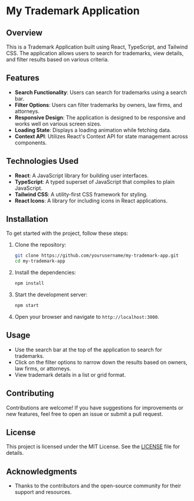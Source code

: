 # My Trademark Application

## Overview

This is a Trademark Application built using React, TypeScript, and Tailwind CSS. The application allows users to search for trademarks, view details, and filter results based on various criteria.

## Features

- **Search Functionality**: Users can search for trademarks using a search bar.
- **Filter Options**: Users can filter trademarks by owners, law firms, and attorneys.
- **Responsive Design**: The application is designed to be responsive and works well on various screen sizes.
- **Loading State**: Displays a loading animation while fetching data.
- **Context API**: Utilizes React's Context API for state management across components.

## Technologies Used

- **React**: A JavaScript library for building user interfaces.
- **TypeScript**: A typed superset of JavaScript that compiles to plain JavaScript.
- **Tailwind CSS**: A utility-first CSS framework for styling.
- **React Icons**: A library for including icons in React applications.

## Installation

To get started with the project, follow these steps:

1. Clone the repository:

   ```bash
   git clone https://github.com/yourusername/my-trademark-app.git
   cd my-trademark-app
   ```

2. Install the dependencies:

   ```bash
   npm install
   ```

3. Start the development server:

   ```bash
   npm start
   ```

4. Open your browser and navigate to `http://localhost:3000`.

## Usage

- Use the search bar at the top of the application to search for trademarks.
- Click on the filter options to narrow down the results based on owners, law firms, or attorneys.
- View trademark details in a list or grid format.

## Contributing

Contributions are welcome! If you have suggestions for improvements or new features, feel free to open an issue or submit a pull request.

## License

This project is licensed under the MIT License. See the [LICENSE](LICENSE) file for details.

## Acknowledgments

- Thanks to the contributors and the open-source community for their support and resources.

